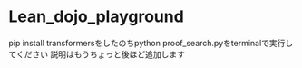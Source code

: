 # Lean_dojo_playground
pip install transformersをしたのちpython proof_search.pyをterminalで実行してください
説明はもうちょっと後ほど追加します
